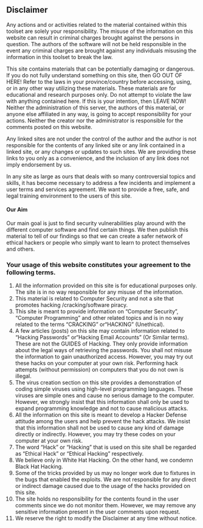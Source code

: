 ## Disclaimer

Any actions and or activities related to the material contained within this toolset are solely your responsibility. The misuse of the information on this website can result in criminal charges brought against the persons in question. The authors of the software will not be held responsible in the event any criminal charges are brought against any individuals misusing the information in this toolset to break the law.

This site contains materials that can be potentially damaging or dangerous. If you do not fully understand something on this site, then GO OUT OF HERE! Refer to the laws in your province/country before accessing, using, or in any other way utilizing these materials. These materials are for educational and research purposes only. Do not attempt to violate the law with anything contained here. If this is your intention, then LEAVE NOW! Neither the administration of this server, the authors of this material, or anyone else affiliated in any way, is going to accept responsibility for your actions. Neither the creator nor the administrator is responsible for the comments posted on this website.

Any linked sites are not under the control of the author and the author is not responsible for the contents of any linked site or any link contained in a linked site, or any changes or updates to such sites. We are providing these links to you only as a convenience, and the inclusion of any link does not imply endorsement by us.

In any site as large as ours that deals with so many controversial topics and skills, it has become necessary to address a few incidents and implement a user terms and services agreement. We want to provide a free, safe, and legal training environment to the users of this site.

#### Our Aim

Our main goal is just to find security vulnerabilities play around with the different computer software and find certain things. We then publish this material to tell of our findings so that we can create a safer network of ethical hackers or people who simply want to learn to protect themselves and others.

### Your usage of this website constitutes your agreement to the following terms.

1. All the information provided on this site is for educational purposes only. The site is in no way responsible for any misuse of the information.
2. This material is related to Computer Security and not a site that promotes hacking /cracking/software piracy.
3. This site is meant to provide information on “Computer Security”, “Computer Programming” and other related topics and is in no way related to the terms “CRACKING” or“HACKING” (Unethical).
4. A few articles (posts) on this site may contain information related to “Hacking Passwords” or“Hacking Email Accounts” (Or Similar terms). These are not the GUIDES of Hacking. They only provide information about the legal ways of retrieving the passwords. You shall not misuse the information to gain unauthorized access. However, you may try out these hacks on your computer at your own risk. Performing hack attempts (without permission) on computers that you do not own is illegal.
5. The virus creation section on this site provides a demonstration of coding simple viruses using high-level programming languages. These viruses are simple ones and cause no serious damage to the computer. However, we strongly insist that this information shall only be used to expand programming knowledge and not to cause malicious attacks.
6. All the information on this site is meant to develop a Hacker Defense attitude among the users and help prevent the hack attacks. We insist that this information shall not be used to cause any kind of damage directly or indirectly. However, you may try these codes on your computer at your own risk.
7. The word “Hack” or “Hacking” that is used on this site shall be regarded as “Ethical Hack” or “Ethical Hacking” respectively.
8. We believe only in White Hat Hacking. On the other hand, we condemn Black Hat Hacking.
9. Some of the tricks provided by us may no longer work due to fixtures in the bugs that enabled the exploits. We are not responsible for any direct or indirect damage caused due to the usage of the hacks provided on this site.
10. The site holds no responsibility for the contents found in the user comments since we do not monitor them. However, we may remove any sensitive information present in the user comments upon request.
11. We reserve the right to modify the Disclaimer at any time without notice.
